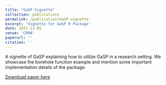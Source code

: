 ```yaml
---
title: "GaSP Vignette"
collection: publications
permalink: /publication/GaSP-vignette
excerpt: 'Vignette for GaSP R Package'
date: 2021-11-01
venue: 'CRAN'
paperurl: ''
citation: ''
---
```

A vignette of GaSP explaining how to utilize GaSP in a research setting. We showcase the borehole function example and mention some important implementation details of the package. 

[Download paper here](http://academicpages.github.io/files/paper2.pdf)
